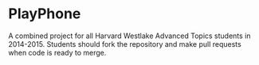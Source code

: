 PlayPhone
=========

A combined project for all Harvard Westlake Advanced Topics students in 2014-2015.  Students should fork the repository and make pull requests when code is ready to merge.